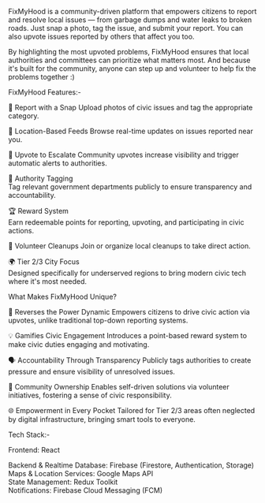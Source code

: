 FixMyHood is a community-driven platform that empowers citizens to report and resolve local issues — from garbage dumps and water leaks to broken roads. Just snap a photo, tag the issue, and submit your report. You can also upvote issues reported by others that affect you too.

By highlighting the most upvoted problems, FixMyHood ensures that local authorities and committees can prioritize what matters most. And because it's built for the community, anyone can step up and volunteer to help fix the problems together :) 


FixMyHood Features:-

📸 Report with a Snap
  Upload photos of civic issues and tag the appropriate category.
  
📍 Location-Based Feeds
  Browse real-time updates on issues reported near you.
  
🔼 Upvote to Escalate
  Community upvotes increase visibility and trigger automatic alerts to authorities.
  
🧩 Authority Tagging  
  Tag relevant government departments publicly to ensure transparency and accountability.
  
🏆 Reward System  
  Earn redeemable points for reporting, upvoting, and participating in civic actions.
  
👥 Volunteer Cleanups
  Join or organize local cleanups to take direct action.
  
🌍 Tier 2/3 City Focus  
  Designed specifically for underserved regions to bring modern civic tech where it's most needed.


What Makes FixMyHood Unique?

🔁 Reverses the Power Dynamic
   Empowers citizens to drive civic action via upvotes, unlike traditional top-down reporting systems.
   
💡 Gamifies Civic Engagement
   Introduces a point-based reward system to make civic duties engaging and motivating.
   
🗣 Accountability Through Transparency 
   Publicly tags authorities to create pressure and ensure visibility of unresolved issues.
   
🤝 Community Ownership
   Enables self-driven solutions via volunteer initiatives, fostering a sense of civic responsibility.
   
🌐 Empowerment in Every Pocket
   Tailored for Tier 2/3 areas often neglected by digital infrastructure, bringing smart tools to everyone.


Tech Stack:-

Frontend: React 

Backend & Realtime Database: Firebase (Firestore, Authentication, Storage)  
Maps & Location Services: Google Maps API  
State Management: Redux Toolkit  
Notifications: Firebase Cloud Messaging (FCM)


